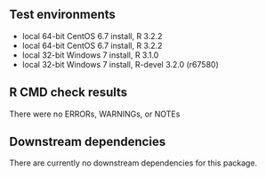 ## Test environments
* local 64-bit CentOS 6.7 install, R 3.2.2
* local 64-bit CentOS 6.7 install, R 3.2.2
* local 32-bit Windows 7 install, R 3.1.0
* local 32-bit Windows 7 install, R-devel 3.2.0 (r67580)

## R CMD check results
There were no ERRORs, WARNINGs, or NOTEs

## Downstream dependencies
There are currently no downstream dependencies for this package.

